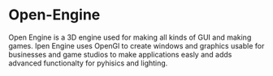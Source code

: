 # Open-Engine
Open Engine is a 3D engine used for making all kinds of GUI and making games. Ipen Engine uses OpenGl to create windows and graphics usable for businesses and game studios to make applications easly and adds advanced functionalty for pyhisics and lighting.

